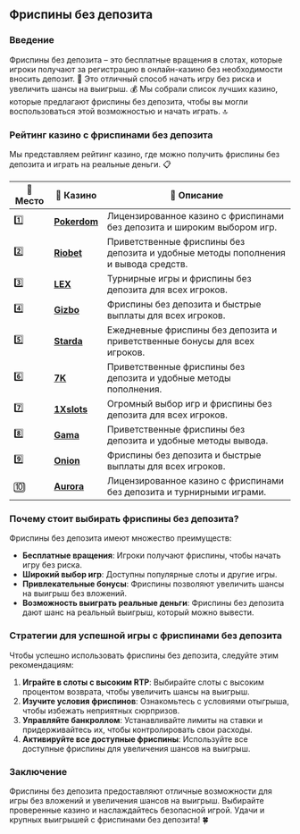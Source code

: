 ## Фриспины без депозита

### Введение
Фриспины без депозита – это бесплатные вращения в слотах, которые игроки получают за регистрацию в онлайн-казино без необходимости вносить депозит. 🎰 Это отличный способ начать игру без риска и увеличить шансы на выигрыш. 💰 Мы собрали список лучших казино, которые предлагают фриспины без депозита, чтобы вы могли воспользоваться этой возможностью и начать играть. 🔝

### Рейтинг казино с фриспинами без депозита
Мы представляем рейтинг казино, где можно получить фриспины без депозита и играть на реальные деньги. 📋

| 🥇 **Место** | 🎰 **Казино** | 💬 **Описание** |
|-------------|-------------|----------------|
| 1️⃣ | [**Pokerdom**](https://brandplay.link/4k77v2yx) | Лицензированное казино с фриспинами без депозита и широким выбором игр. |
| 2️⃣ | [**Riobet**](https://brandplay.link/7xBLTPyj) | Приветственные фриспины без депозита и удобные методы пополнения и вывода средств. |
| 3️⃣ | [**LEX**](https://brandplay.link/zW4hdDFV) | Турнирные игры и фриспины без депозита для всех игроков. |
| 4️⃣ | [**Gizbo**](https://brandplay.link/bprXw4YV) | Фриспины без депозита и быстрые выплаты для всех игроков. |
| 5️⃣ | [**Starda**](https://brandplay.link/fB7xwRFL) | Ежедневные фриспины без депозита и приветственные бонусы для всех игроков. |
| 6️⃣ | [**7K**](https://brandplay.link/BvQyFShp) | Приветственные фриспины без депозита и удобные методы пополнения. |
| 7️⃣ | [**1Xslots**](https://brandplay.link/hSB1khtr) | Огромный выбор игр и фриспины без депозита для всех игроков. |
| 8️⃣ | [**Gama**](https://brandplay.link/j6NMKsDz) | Приветственные фриспины без депозита и удобные методы вывода. |
| 9️⃣ | [**Onion**](https://brandplay.link/zBGRVpQ9) | Фриспины без депозита и быстрые выплаты для всех игроков. |
| 🔟 | [**Aurora**](https://10trafic-stat2.com/click/668546556bcc6313411604bd/6766/13032/subaccount) | Лицензированное казино с фриспинами без депозита и турнирными играми. |

### Почему стоит выбирать фриспины без депозита?
Фриспины без депозита имеют множество преимуществ:

- **Бесплатные вращения**: Игроки получают фриспины, чтобы начать игру без риска.
- **Широкий выбор игр**: Доступны популярные слоты и другие игры.
- **Привлекательные бонусы**: Фриспины позволяют увеличить шансы на выигрыш без вложений.
- **Возможность выиграть реальные деньги**: Фриспины без депозита дают шанс на реальный выигрыш, который можно вывести.

### Стратегии для успешной игры с фриспинами без депозита
Чтобы успешно использовать фриспины без депозита, следуйте этим рекомендациям:

1. **Играйте в слоты с высоким RTP**: Выбирайте слоты с высоким процентом возврата, чтобы увеличить шансы на выигрыш.
2. **Изучите условия фриспинов**: Ознакомьтесь с условиями отыгрыша, чтобы избежать неприятных сюрпризов.
3. **Управляйте банкроллом**: Устанавливайте лимиты на ставки и придерживайтесь их, чтобы контролировать свои расходы.
4. **Активируйте все доступные фриспины**: Используйте все доступные фриспины для увеличения шансов на выигрыш.

### Заключение
Фриспины без депозита предоставляют отличные возможности для игры без вложений и увеличения шансов на выигрыш. Выбирайте проверенные казино и наслаждайтесь безопасной игрой. Удачи и крупных выигрышей с фриспинами без депозита! 🍀
